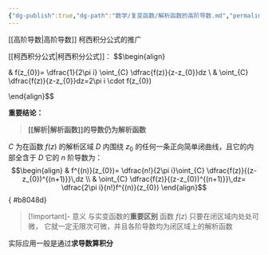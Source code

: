 ```yaml
---
{"dg-publish":true,"dg-path":"数学/复变函数/解析函数的高阶导数.md","permalink":"/数学/复变函数/解析函数的高阶导数/","dgPassFrontmatter":true,"noteIcon":"","created":"2024-04-16T13:01:27.400+08:00","updated":"2024-05-19T11:16:04.948+08:00"}
---
```


[[高阶导数\|高阶导数]]   柯西积分公式的推广

[[柯西积分公式\|柯西积分公式]]：
$$\begin{align} 

 & f(z_{0})= \dfrac{1}{2\pi i} \oint_{C}  \dfrac{f(z)}{z-z_{0}}dz \\
 & \oint_{C} \dfrac{f(z)}{z-z_{0}}dz=2\pi i \cdot f(z_{0}) 

\end{align}$$

**重要结论：**
>**[[解析\|解析函数]]的导数仍为解析函数**

$C$ 为在函数 $f(z)$ 的解析区域 $D$ 内围绕 $z_{0}$ 的任何一条正向简单闭曲线，且它的内部全含于 $D$
它的 $n$ 阶导数为：
$$\begin{align}
 & f^{(n)}(z_{0})= \dfrac{n!}{2\pi i}\oint_{C} \dfrac{f(z)}{(z-z_{0})^{(n+1)}}\,dz \\
 &  \oint_{C} \dfrac{f(z)}{(z-z_{0})^{(n+1)}}\,dz= \dfrac{2\pi i}{n!}f^{(n)}(z_{0})
\end{align}$$
{ #b8048d}

>[!important]- 意义
>与实变函数的**重要区别**
>函数 $f(z)$ 只要在闭区域内处处可微，
>它就一定无限次可微，并且各阶导数均为闭区域上的解析函数

实际应用一般是通过**求导数算积分**




